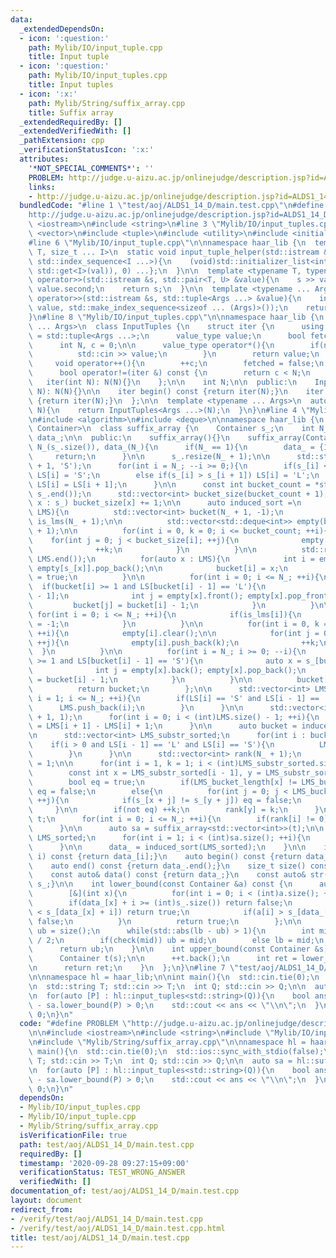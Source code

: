 ```yaml
---
data:
  _extendedDependsOn:
  - icon: ':question:'
    path: Mylib/IO/input_tuple.cpp
    title: Input tuple
  - icon: ':question:'
    path: Mylib/IO/input_tuples.cpp
    title: Input tuples
  - icon: ':x:'
    path: Mylib/String/suffix_array.cpp
    title: Suffix array
  _extendedRequiredBy: []
  _extendedVerifiedWith: []
  _pathExtension: cpp
  _verificationStatusIcon: ':x:'
  attributes:
    '*NOT_SPECIAL_COMMENTS*': ''
    PROBLEM: http://judge.u-aizu.ac.jp/onlinejudge/description.jsp?id=ALDS1_14_D
    links:
    - http://judge.u-aizu.ac.jp/onlinejudge/description.jsp?id=ALDS1_14_D
  bundledCode: "#line 1 \"test/aoj/ALDS1_14_D/main.test.cpp\"\n#define PROBLEM \"\
    http://judge.u-aizu.ac.jp/onlinejudge/description.jsp?id=ALDS1_14_D\"\n\n#include\
    \ <iostream>\n#include <string>\n#line 3 \"Mylib/IO/input_tuples.cpp\"\n#include\
    \ <vector>\n#include <tuple>\n#include <utility>\n#include <initializer_list>\n\
    #line 6 \"Mylib/IO/input_tuple.cpp\"\n\nnamespace haar_lib {\n  template <typename\
    \ T, size_t ... I>\n  static void input_tuple_helper(std::istream &s, T &val,\
    \ std::index_sequence<I ...>){\n    (void)std::initializer_list<int>{(void(s >>\
    \ std::get<I>(val)), 0) ...};\n  }\n\n  template <typename T, typename U>\n  std::istream&\
    \ operator>>(std::istream &s, std::pair<T, U> &value){\n    s >> value.first >>\
    \ value.second;\n    return s;\n  }\n\n  template <typename ... Args>\n  std::istream&\
    \ operator>>(std::istream &s, std::tuple<Args ...> &value){\n    input_tuple_helper(s,\
    \ value, std::make_index_sequence<sizeof ... (Args)>());\n    return s;\n  }\n\
    }\n#line 8 \"Mylib/IO/input_tuples.cpp\"\n\nnamespace haar_lib {\n  template <typename\
    \ ... Args>\n  class InputTuples {\n    struct iter {\n      using value_type\
    \ = std::tuple<Args ...>;\n      value_type value;\n      bool fetched = false;\n\
    \      int N, c = 0;\n\n      value_type operator*(){\n        if(not fetched){\n\
    \          std::cin >> value;\n        }\n        return value;\n      }\n\n \
    \     void operator++(){\n        ++c;\n        fetched = false;\n      }\n\n\
    \      bool operator!=(iter &) const {\n        return c < N;\n      }\n\n   \
    \   iter(int N): N(N){}\n    };\n\n    int N;\n\n  public:\n    InputTuples(int\
    \ N): N(N){}\n\n    iter begin() const {return iter(N);}\n    iter end() const\
    \ {return iter(N);}\n  };\n\n  template <typename ... Args>\n  auto input_tuples(int\
    \ N){\n    return InputTuples<Args ...>(N);\n  }\n}\n#line 4 \"Mylib/String/suffix_array.cpp\"\
    \n#include <algorithm>\n#include <deque>\n\nnamespace haar_lib {\n  template <typename\
    \ Container>\n  class suffix_array {\n    Container s_;\n    int N_;\n    std::vector<int>\
    \ data_;\n\n  public:\n    suffix_array(){}\n    suffix_array(Container s): s_(s),\
    \ N_(s_.size()), data_(N_){\n      if(N_ == 1){\n        data_ = {1, 0};\n   \
    \     return;\n      }\n\n      s_.resize(N_ + 1);\n\n      std::string LS(N_\
    \ + 1, 'S');\n      for(int i = N_; --i >= 0;){\n        if(s_[i] < s_[i + 1])\
    \ LS[i] = 'S';\n        else if(s_[i] > s_[i + 1]) LS[i] = 'L';\n        else\
    \ LS[i] = LS[i + 1];\n      }\n\n      const int bucket_count = *std::max_element(s_.begin(),\
    \ s_.end());\n      std::vector<int> bucket_size(bucket_count + 1);\n      for(auto\
    \ x : s_) bucket_size[x] += 1;\n\n      auto induced_sort =\n        [&](std::vector<int>\
    \ LMS){\n          std::vector<int> bucket(N_ + 1, -1);\n          std::vector<bool>\
    \ is_lms(N_ + 1);\n\n          std::vector<std::deque<int>> empty(bucket_count\
    \ + 1);\n\n          for(int i = 0, k = 0; i <= bucket_count; ++i){\n        \
    \    for(int j = 0; j < bucket_size[i]; ++j){\n              empty[i].push_back(k);\n\
    \              ++k;\n            }\n          }\n\n          std::reverse(LMS.begin(),\
    \ LMS.end());\n          for(auto x : LMS){\n            int i = empty[s_[x]].back();\
    \ empty[s_[x]].pop_back();\n\n            bucket[i] = x;\n            is_lms[i]\
    \ = true;\n          }\n\n          for(int i = 0; i <= N_; ++i){\n          \
    \  if(bucket[i] >= 1 and LS[bucket[i] - 1] == 'L'){\n              auto x = s_[bucket[i]\
    \ - 1];\n              int j = empty[x].front(); empty[x].pop_front();\n     \
    \         bucket[j] = bucket[i] - 1;\n            }\n          }\n\n         \
    \ for(int i = 0; i <= N_; ++i){\n            if(is_lms[i]){\n              bucket[i]\
    \ = -1;\n            }\n          }\n\n          for(int i = 0, k = 0; i <= bucket_count;\
    \ ++i){\n            empty[i].clear();\n\n            for(int j = 0; j < bucket_size[i];\
    \ ++j){\n              empty[i].push_back(k);\n              ++k;\n          \
    \  }\n          }\n\n          for(int i = N_; i >= 0; --i){\n            if(bucket[i]\
    \ >= 1 and LS[bucket[i] - 1] == 'S'){\n              auto x = s_[bucket[i] - 1];\n\
    \              int j = empty[x].back(); empty[x].pop_back();\n              bucket[j]\
    \ = bucket[i] - 1;\n            }\n          }\n\n          bucket[0] = N_;\n\
    \          return bucket;\n        };\n\n      std::vector<int> LMS;\n      for(int\
    \ i = 1; i <= N_; ++i){\n        if(LS[i] == 'S' and LS[i - 1] == 'L'){\n    \
    \      LMS.push_back(i);\n        }\n      }\n\n      std::vector<int> LMS_bucket_length(N_\
    \ + 1, 1);\n      for(int i = 0; i < (int)LMS.size() - 1; ++i){\n        LMS_bucket_length[LMS[i]]\
    \ = LMS[i + 1] - LMS[i] + 1;\n      }\n\n      auto bucket = induced_sort(LMS);\n\
    \n      std::vector<int> LMS_substr_sorted;\n      for(int i : bucket){\n    \
    \    if(i > 0 and LS[i - 1] == 'L' and LS[i] == 'S'){\n          LMS_substr_sorted.push_back(i);\n\
    \        }\n      }\n\n      std::vector<int> rank(N_ + 1);\n      rank[LMS_substr_sorted[0]]\
    \ = 1;\n\n      for(int i = 1, k = 1; i < (int)LMS_substr_sorted.size(); ++i){\n\
    \        const int x = LMS_substr_sorted[i - 1], y = LMS_substr_sorted[i];\n\n\
    \        bool eq = true;\n        if(LMS_bucket_length[x] != LMS_bucket_length[y])\
    \ eq = false;\n        else{\n          for(int j = 0; j < LMS_bucket_length[x];\
    \ ++j){\n            if(s_[x + j] != s_[y + j]) eq = false;\n          }\n   \
    \     }\n\n        if(not eq) ++k;\n        rank[y] = k;\n      }\n\n      std::vector<int>\
    \ t;\n      for(int i = 0; i <= N_; ++i){\n        if(rank[i] != 0) t.push_back(rank[i]);\n\
    \      }\n\n      auto sa = suffix_array<std::vector<int>>(t);\n\n      std::vector<int>\
    \ LMS_sorted;\n      for(int i = 1; i < (int)sa.size(); ++i){\n        LMS_sorted.push_back(LMS[sa[i]]);\n\
    \      }\n\n      data_ = induced_sort(LMS_sorted);\n    }\n\n    int operator[](size_t\
    \ i) const {return data_[i];}\n    auto begin() const {return data_.begin();}\n\
    \    auto end() const {return data_.end();}\n    size_t size() const {return data_.size();}\n\
    \    const auto& data() const {return data_;}\n    const auto& str() const {return\
    \ s_;}\n\n    int lower_bound(const Container &a) const {\n      auto check =\n\
    \        [&](int x){\n          for(int i = 0; i < (int)a.size(); ++i){\n    \
    \        if(data_[x] + i >= (int)s_.size()) return false;\n            if(a[i]\
    \ < s_[data_[x] + i]) return true;\n            if(a[i] > s_[data_[x] + i]) return\
    \ false;\n          }\n          return true;\n        };\n\n      int lb = -1,\
    \ ub = size();\n      while(std::abs(lb - ub) > 1){\n        int mid = (lb + ub)\
    \ / 2;\n        if(check(mid)) ub = mid;\n        else lb = mid;\n      }\n\n\
    \      return ub;\n    }\n\n    int upper_bound(const Container &s) const {\n\
    \      Container t(s);\n\n      ++t.back();\n      int ret = lower_bound(t);\n\
    \n      return ret;\n    }\n  };\n}\n#line 7 \"test/aoj/ALDS1_14_D/main.test.cpp\"\
    \n\nnamespace hl = haar_lib;\n\nint main(){\n  std::cin.tie(0);\n  std::ios::sync_with_stdio(false);\n\
    \n  std::string T; std::cin >> T;\n  int Q; std::cin >> Q;\n\n  auto sa = hl::suffix_array(T);\n\
    \n  for(auto [P] : hl::input_tuples<std::string>(Q)){\n    bool ans = sa.upper_bound(P)\
    \ - sa.lower_bound(P) > 0;\n    std::cout << ans << \"\\n\";\n  }\n\n  return\
    \ 0;\n}\n"
  code: "#define PROBLEM \"http://judge.u-aizu.ac.jp/onlinejudge/description.jsp?id=ALDS1_14_D\"\
    \n\n#include <iostream>\n#include <string>\n#include \"Mylib/IO/input_tuples.cpp\"\
    \n#include \"Mylib/String/suffix_array.cpp\"\n\nnamespace hl = haar_lib;\n\nint\
    \ main(){\n  std::cin.tie(0);\n  std::ios::sync_with_stdio(false);\n\n  std::string\
    \ T; std::cin >> T;\n  int Q; std::cin >> Q;\n\n  auto sa = hl::suffix_array(T);\n\
    \n  for(auto [P] : hl::input_tuples<std::string>(Q)){\n    bool ans = sa.upper_bound(P)\
    \ - sa.lower_bound(P) > 0;\n    std::cout << ans << \"\\n\";\n  }\n\n  return\
    \ 0;\n}\n"
  dependsOn:
  - Mylib/IO/input_tuples.cpp
  - Mylib/IO/input_tuple.cpp
  - Mylib/String/suffix_array.cpp
  isVerificationFile: true
  path: test/aoj/ALDS1_14_D/main.test.cpp
  requiredBy: []
  timestamp: '2020-09-28 09:27:15+09:00'
  verificationStatus: TEST_WRONG_ANSWER
  verifiedWith: []
documentation_of: test/aoj/ALDS1_14_D/main.test.cpp
layout: document
redirect_from:
- /verify/test/aoj/ALDS1_14_D/main.test.cpp
- /verify/test/aoj/ALDS1_14_D/main.test.cpp.html
title: test/aoj/ALDS1_14_D/main.test.cpp
---
```

